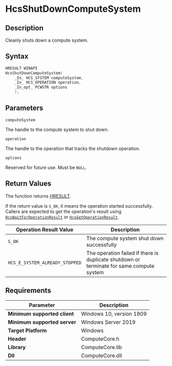 # HcsShutDownComputeSystem

## Description

Cleanly shuts down a compute system.

## Syntax

```cpp
HRESULT WINAPI
HcsShutDownComputeSystem(
    _In_ HCS_SYSTEM computeSystem,
    _In_ HCS_OPERATION operation,
    _In_opt_ PCWSTR options
    );
```

## Parameters

`computeSystem`

The handle to the compute system to shut down.

`operation`

The handle to the operation that tracks the shutdown operation.

`options`

Reserved for future use. Must be `NULL`.

## Return Values

The function returns [HRESULT](./HCSHResult.md).

If the return value is `S_OK`, it means the operation started successfully. Callers are expected to get the operation's result using [`HcsWaitForOperationResult`](./HcsWaitForOperationResult.md) or [`HcsGetOperationResult`](./HcsGetOperationResult.md).

| Operation Result Value | Description |
| -- | -- |
| `S_OK` | The compute system shut down successfully |
| `HCS_E_SYSTEM_ALREADY_STOPPED` | The operation failed if there is duplicate shutdown or terminate for same compute system |

## Requirements

|Parameter|Description|
|---|---|
| **Minimum supported client** | Windows 10, version 1809 |
| **Minimum supported server** | Windows Server 2019 |
| **Target Platform** | Windows |
| **Header** | ComputeCore.h |
| **Library** | ComputeCore.lib |
| **Dll** | ComputeCore.dll |

